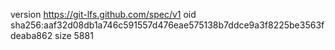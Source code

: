 version https://git-lfs.github.com/spec/v1
oid sha256:aaf32d08db1a746c591557d476eae575138b7ddce9a3f8225be3563fdeaba862
size 5881
